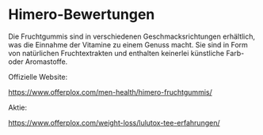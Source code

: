 # Himero-Bewertungen

Die Fruchtgummis sind in verschiedenen Geschmacksrichtungen erhältlich, was die Einnahme der Vitamine zu einem Genuss macht. Sie sind in Form von natürlichen Fruchtextrakten und enthalten keinerlei künstliche Farb- oder Aromastoffe.

Offizielle Website:

https://www.offerplox.com/men-health/himero-fruchtgummis/


Aktie:

https://www.offerplox.com/weight-loss/lulutox-tee-erfahrungen/
